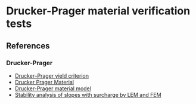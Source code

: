 # Drucker-Prager material verification tests

## References
### Drucker-Prager
- [Drucker–Prager yield criterion](https://en.wikipedia.org/wiki/Drucker%E2%80%93Prager_yield_criterion)
- [Drucker Prager Material](https://opensees.github.io/OpenSeesDocumentation/user/manual/material/ndMaterials/DruckerPrager.html)
- [Drucker-Prager material model](http://www.oofem.org/resources/doc/matlibmanual/html/node13.html)
- [Stability analysis of slopes with surcharge by LEM and FEM](https://data.fine.cz/handbooks-chapter-pdf/stability_analysis_of_slopes_-with_surcharge_by_lem_and_fem_2015.pdf)
